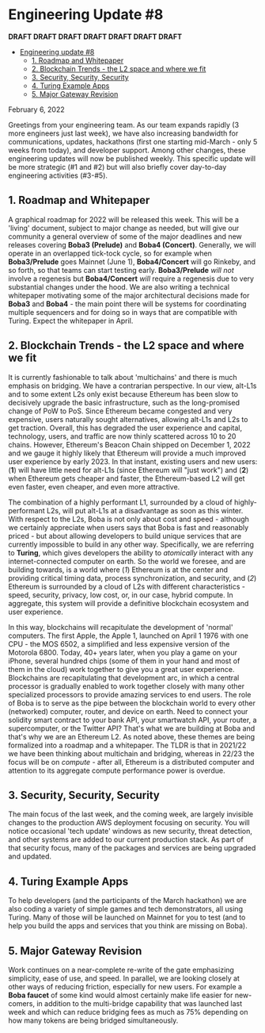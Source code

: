 # Engineering Update #8

**DRAFT DRAFT DRAFT DRAFT DRAFT DRAFT DRAFT**

- [Engineering update #8](#engineering-update--8)
  * [1. Roadmap and Whitepaper](#1-roadmap-and-whitepaper)
  * [2. Blockchain Trends - the L2 space and where we fit](#2-blockchain-trends---the-l2-space-and-where-we-fit)
  * [3. Security, Security, Security](#3-security--security--security)
  * [4. Turing Example Apps](#4-turing-example-apps)
  * [5. Major Gateway Revision](#5-major-gateway-revision)

February 6, 2022

Greetings from your engineering team. As our team expands rapidly (3 more engineers just last week), we have also increasing bandwidth for communications, updates, hackathons (first one starting mid-March - only 5 weeks from today), and developer support. Among other changes, these engineering updates will now be published weekly. This specific update will be more strategic (#1 and #2) but will also briefly cover day-to-day engineering activities (#3-#5). 

## 1. Roadmap and Whitepaper

A graphical roadmap for 2022 will be released this week. This will be a 'living' document, subject to major change as needed, but will give our community a general overview of some of the major deadlines and new releases covering **Boba3 (Prelude)** and **Boba4 (Concert)**. Generally, we will operate in an overlapped tick-tock cycle, so for example when **Boba3/Prelude** goes Mainnet (June 1), **Boba4/Concert** will go Rinkeby, and so forth, so that teams can start testing early. **Boba3/Prelude** _will not_ involve a regenesis but **Boba4/Concert** _will_ require a regenesis due to very substantial changes under the hood. We are also writing a technical whitepaper motivating some of the major architectural decisions made for **Boba3** and **Boba4** - the main point there will be systems for coordinating multiple sequencers and for doing so in ways that are compatible with Turing. Expect the whitepaper in April. 

## 2. Blockchain Trends - the L2 space and where we fit

It is currently fashionable to talk about 'multichains' and there is much emphasis on bridging. We have a contrarian perspective. In our view, alt-L1s and to some extent L2s only exist because Ethereum has been slow to decisively upgrade the basic infrastructure, such as the long-promised change of PoW to PoS. Since Ethereum became congested and very expensive, users naturally sought alternatives, allowing alt-L1s and L2s to get traction. Overall, this has degraded the user experience and capital, technology, users, and traffic are now thinly scattered across 10 to 20 chains. However, Ethereum's Beacon Chain shipped on December 1, 2022 and we gauge it highly likely that Ethereum will provide a much improved user experience by early 2023. In that instant, existing users and new users: (**1**) will have little need for alt-L1s (since Ethereum will "just work") and (**2**) when Ethereum gets cheaper and faster, the Ethereum-based L2 will get even faster, even cheaper, and even more attractive. 

The combination of a highly performant L1, surrounded by a cloud of highly-performant L2s, will put alt-L1s at a disadvantage as soon as this winter. With respect to the L2s, Boba is not only about cost and speed - although we certainly appreciate when users says that Boba is fast and reasonably priced - but about allowing developers to build unique services that are currently impossible to build in any other way. Specifically, we are referring to **Turing**, which gives developers the ability to _atomically_ interact with any internet-connected computer on earth. So the world we foresee, and are building towards, is a world where (*1*) Ethereum is at the center and providing critical timing data, process synchronization, and security, and (*2*) Ethereum is surrounded by a cloud of L2s with different characteristics - speed, security, privacy, low cost, or, in our case, hybrid compute. In aggregate, this system will provide a definitive blockchain ecosystem and user experience.

In this way, blockchains will recapitulate the development of 'normal' computers. The first Apple, the Apple 1, launched on April 1 1976 with one CPU - the MOS 6502, a simplified and less expensive version of the Motorola 6800. Today, 40+ years later, when you play a game on your iPhone, several hundred chips (some of them in your hand and most of them in the cloud) work together to give you a great user experience. Blockchains are recapitulating that development arc, in which a central processor is gradually enabled to work together closely with many other specialized processors to provide amazing services to end users. The role of Boba is to serve as the pipe between the blockchain world to every other (networked) computer, router, and device on earth. Need to connect your solidity smart contract to your bank API, your smartwatch API, your router, a supercomputer, or the Twitter API? That's what we are building at Boba and that's why we are an Ethereum L2. As noted above, these themes are being formalized into a roadmap and a whitepaper. The TLDR is that in 2021/22 we have been thinking about multichain and bridging, whereas in 22/23 the focus will be on _compute_ - after all, Ethereum is a distributed computer and attention to its aggregate compute performance power is overdue. 

## 3. Security, Security, Security

The main focus of the last week, and the coming week, are largely invisible changes to the production AWS deployment focusing on security. You will notice occasional 'tech update' windows as new security, threat detection, and other systems are added to our current production stack. As part of that security focus, many of the packages and services are being upgraded and updated.      

## 4. Turing Example Apps

To help developers (and the participants of the March hackathon) we are also coding a variety of simple games and tech demonstrators, all using Turing. Many of those will be launched on Mainnet for you to test (and to help you build the apps and services that you think are missing on Boba).

## 5. Major Gateway Revision

Work continues on a near-complete re-write of the gate emphasizing simplicity, ease of use, and speed. In parallel, we are looking closely at other ways of reducing friction, especially for new users. For example a **Boba faucet** of some kind would almost certainly make life easier for new-comers, in addition to the multi-bridge capability that was launched last week and which can reduce bridging fees as much as 75% depending on how many tokens are being bridged simultaneously. 

